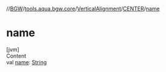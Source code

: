 //[BGW](../../../../index.md)/[tools.aqua.bgw.core](../../index.md)/[VerticalAlignment](../index.md)/[CENTER](index.md)/[name](name.md)



# name  
[jvm]  
Content  
val [name](name.md): [String](https://kotlinlang.org/api/latest/jvm/stdlib/kotlin/-string/index.html)  




